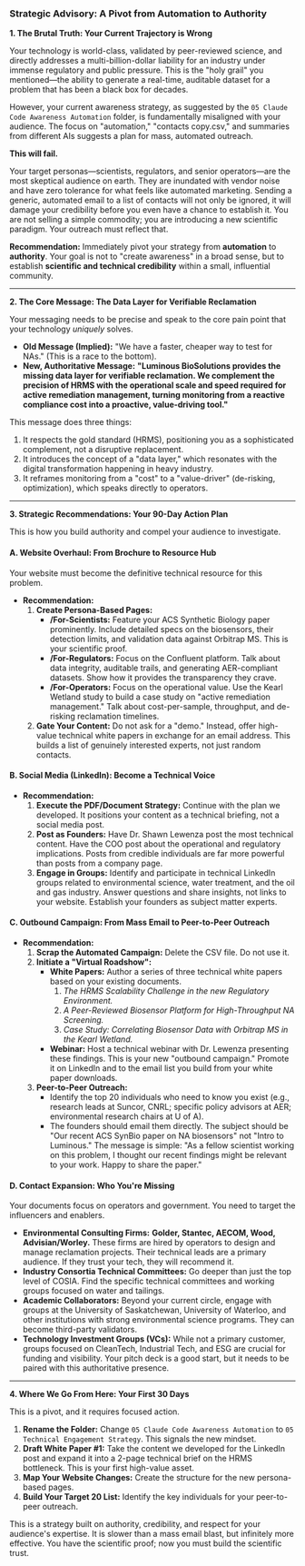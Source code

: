 ### **Strategic Advisory: A Pivot from Automation to Authority**

**1. The Brutal Truth: Your Current Trajectory is Wrong**

Your technology is world-class, validated by peer-reviewed science, and directly addresses a multi-billion-dollar liability for an industry under immense regulatory and public pressure. This is the "holy grail" you mentioned—the ability to generate a real-time, auditable dataset for a problem that has been a black box for decades.

However, your current awareness strategy, as suggested by the `05 Claude Code Awareness Automation` folder, is fundamentally misaligned with your audience. The focus on "automation," "contacts copy.csv," and summaries from different AIs suggests a plan for mass, automated outreach.

**This will fail.**

Your target personas—scientists, regulators, and senior operators—are the most skeptical audience on earth. They are inundated with vendor noise and have zero tolerance for what feels like automated marketing. Sending a generic, automated email to a list of contacts will not only be ignored, it will damage your credibility before you even have a chance to establish it. You are not selling a simple commodity; you are introducing a new scientific paradigm. Your outreach must reflect that.

**Recommendation:** Immediately pivot your strategy from **automation** to **authority**. Your goal is not to "create awareness" in a broad sense, but to establish **scientific and technical credibility** within a small, influential community.

---

**2. The Core Message: The Data Layer for Verifiable Reclamation**

Your messaging needs to be precise and speak to the core pain point that your technology *uniquely* solves.

*   **Old Message (Implied):** "We have a faster, cheaper way to test for NAs." (This is a race to the bottom).
*   **New, Authoritative Message:** **"Luminous BioSolutions provides the missing data layer for verifiable reclamation. We complement the precision of HRMS with the operational scale and speed required for active remediation management, turning monitoring from a reactive compliance cost into a proactive, value-driving tool."**

This message does three things:
1.  It respects the gold standard (HRMS), positioning you as a sophisticated complement, not a disruptive replacement.
2.  It introduces the concept of a "data layer," which resonates with the digital transformation happening in heavy industry.
3.  It reframes monitoring from a "cost" to a "value-driver" (de-risking, optimization), which speaks directly to operators.

---

**3. Strategic Recommendations: Your 90-Day Action Plan**

This is how you build authority and compel your audience to investigate.

#### **A. Website Overhaul: From Brochure to Resource Hub**

Your website must become the definitive technical resource for this problem.

*   **Recommendation:**
    1.  **Create Persona-Based Pages:**
        *   **/For-Scientists:** Feature your ACS Synthetic Biology paper prominently. Include detailed specs on the biosensors, their detection limits, and validation data against Orbitrap MS. This is your scientific proof.
        *   **/For-Regulators:** Focus on the Confluent platform. Talk about data integrity, auditable trails, and generating AER-compliant datasets. Show how it provides the transparency they crave.
        *   **/For-Operators:** Focus on the operational value. Use the Kearl Wetland study to build a case study on "active remediation management." Talk about cost-per-sample, throughput, and de-risking reclamation timelines.
    2.  **Gate Your Content:** Do not ask for a "demo." Instead, offer high-value technical white papers in exchange for an email address. This builds a list of genuinely interested experts, not just random contacts.

#### **B. Social Media (LinkedIn): Become a Technical Voice**

*   **Recommendation:**
    1.  **Execute the PDF/Document Strategy:** Continue with the plan we developed. It positions your content as a technical briefing, not a social media post.
    2.  **Post as Founders:** Have Dr. Shawn Lewenza post the most technical content. Have the COO post about the operational and regulatory implications. Posts from credible individuals are far more powerful than posts from a company page.
    3.  **Engage in Groups:** Identify and participate in technical LinkedIn groups related to environmental science, water treatment, and the oil and gas industry. Answer questions and share insights, not links to your website. Establish your founders as subject matter experts.

#### **C. Outbound Campaign: From Mass Email to Peer-to-Peer Outreach**

*   **Recommendation:**
    1.  **Scrap the Automated Campaign:** Delete the CSV file. Do not use it.
    2.  **Initiate a "Virtual Roadshow":**
        *   **White Papers:** Author a series of three technical white papers based on your existing documents.
            1.  *The HRMS Scalability Challenge in the new Regulatory Environment.*
            2.  *A Peer-Reviewed Biosensor Platform for High-Throughput NA Screening.*
            3.  *Case Study: Correlating Biosensor Data with Orbitrap MS in the Kearl Wetland.*
        *   **Webinar:** Host a technical webinar with Dr. Lewenza presenting these findings. This is your new "outbound campaign." Promote it on LinkedIn and to the email list you build from your white paper downloads.
    3.  **Peer-to-Peer Outreach:**
        *   Identify the top 20 individuals who need to know you exist (e.g., research leads at Suncor, CNRL; specific policy advisors at AER; environmental research chairs at U of A).
        *   The founders should email them directly. The subject should be "Our recent ACS SynBio paper on NA biosensors" not "Intro to Luminous." The message is simple: "As a fellow scientist working on this problem, I thought our recent findings might be relevant to your work. Happy to share the paper."

#### **D. Contact Expansion: Who You're Missing**

Your documents focus on operators and government. You need to target the influencers and enablers.

*   **Environmental Consulting Firms:** **Golder, Stantec, AECOM, Wood, Advisian/Worley.** These firms are hired by operators to design and manage reclamation projects. Their technical leads are a primary audience. If they trust your tech, they will recommend it.
*   **Industry Consortia Technical Committees:** Go deeper than just the top level of COSIA. Find the specific technical committees and working groups focused on water and tailings.
*   **Academic Collaborators:** Beyond your current circle, engage with groups at the University of Saskatchewan, University of Waterloo, and other institutions with strong environmental science programs. They can become third-party validators.
*   **Technology Investment Groups (VCs):** While not a primary customer, groups focused on CleanTech, Industrial Tech, and ESG are crucial for funding and visibility. Your pitch deck is a good start, but it needs to be paired with this authoritative presence.

---

**4. Where We Go From Here: Your First 30 Days**

This is a pivot, and it requires focused action.

1.  **Rename the Folder:** Change `05 Claude Code Awareness Automation` to `05 Technical Engagement Strategy`. This signals the new mindset.
2.  **Draft White Paper #1:** Take the content we developed for the LinkedIn post and expand it into a 2-page technical brief on the HRMS bottleneck. This is your first high-value asset.
3.  **Map Your Website Changes:** Create the structure for the new persona-based pages.
4.  **Build Your Target 20 List:** Identify the key individuals for your peer-to-peer outreach.

This is a strategy built on authority, credibility, and respect for your audience's expertise. It is slower than a mass email blast, but infinitely more effective. You have the scientific proof; now you must build the scientific trust.